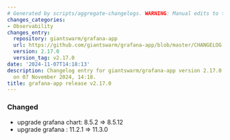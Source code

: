 ```yaml
---
# Generated by scripts/aggregate-changelogs. WARNING: Manual edits to this files will be overwritten.
changes_categories:
- Observability
changes_entry:
  repository: giantswarm/grafana-app
  url: https://github.com/giantswarm/grafana-app/blob/master/CHANGELOG.md#2170---2024-11-07
  version: 2.17.0
  version_tag: v2.17.0
date: '2024-11-07T14:18:13'
description: Changelog entry for giantswarm/grafana-app version 2.17.0, published
  on 07 November 2024, 14:18.
title: grafana-app release v2.17.0
---
```


### Changed
- upgrade grafana chart: 8.5.2 => 8.5.12
- upgrade grafana : 11.2.1 => 11.3.0
